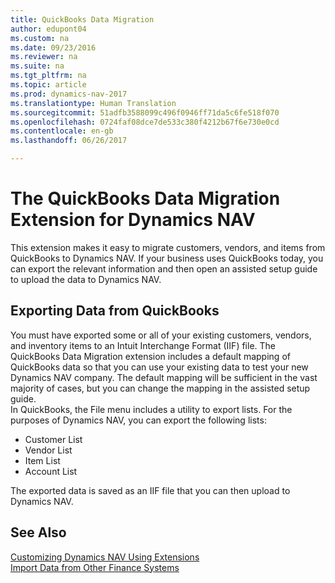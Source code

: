 ```yaml
---
title: QuickBooks Data Migration
author: edupont04
ms.custom: na
ms.date: 09/23/2016
ms.reviewer: na
ms.suite: na
ms.tgt_pltfrm: na
ms.topic: article
ms.prod: dynamics-nav-2017
ms.translationtype: Human Translation
ms.sourcegitcommit: 51adfb3588099c496f0946ff71da5c6fe518f070
ms.openlocfilehash: 0724faf08dce7de533c380f4212b67f6e730e0cd
ms.contentlocale: en-gb
ms.lasthandoff: 06/26/2017

---
```


# <a name="the-quickbooks-data-migration-extension-for-dynamics-nav"></a>The QuickBooks Data Migration Extension for Dynamics NAV
This extension makes it easy to migrate customers, vendors, and items from QuickBooks to Dynamics NAV. If your business uses QuickBooks today, you can export the relevant information and then open an assisted setup guide to upload the data to Dynamics NAV.  

## <a name="exporting-data-from-quickbooks"></a>Exporting Data from QuickBooks
You must have exported some or all of your existing customers, vendors, and inventory items to an Intuit Interchange Format (IIF) file. The QuickBooks Data Migration extension includes a default mapping of QuickBooks data so that you can use your existing data to test your new Dynamics NAV company. The default mapping will be sufficient in the vast majority of cases, but you can change the mapping in the assisted setup guide.  
In QuickBooks, the File menu includes a utility to export lists. For the purposes of Dynamics NAV, you can export the following lists:
- Customer List
- Vendor List
- Item List
- Account List  

The exported data is saved as an IIF file that you can then upload to Dynamics NAV.

## <a name="see-also"></a>See Also  
[Customizing Dynamics NAV Using Extensions ](ui-extensions.md)  
[Import Data from Other Finance Systems](upload-data.md)  

